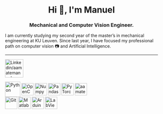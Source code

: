 <h1 align="center">Hi 👋, I'm Manuel</h1>
<h3 align="center">Mechanical and Computer Vision Engineer.  </h3>

I am currently studying my second year of the master’s in mechanical engineering at KU Leuven. Since last year, I have focused my professional path on computer vision &#x1F4F7; and Artificial Intelligence.

---

<a href="https://www.linkedin.com/in/manuel-arteaga-amate/" target="blank"><img align="center" src="https://cdn.jsdelivr.net/gh/devicons/devicon/icons/linkedin/linkedin-original.svg" alt="Linkedin/aamatemanuel" height="60" width="60" /></a>


<a href="https://www.python.org/" target="blank"><img align="center" src="https://cdn.jsdelivr.net/gh/devicons/devicon/icons/python/python-original.svg" alt="Python" height="50" width="50" /></a>
<a href="https://docs.opencv.org/4.x/" target="blank"><img align="center" src="https://cdn.jsdelivr.net/gh/devicons/devicon/icons/opencv/opencv-original.svg" alt="OpenCV" height="40" width="40" /></a>
<a href="https://numpy.org/" target="blank"><img align="center" src="https://cdn.jsdelivr.net/gh/devicons/devicon/icons/numpy/numpy-original.svg" alt="Numpy" height="40" width="40" /></a>
<a href="https://pandas.pydata.org/" target="blank"><img align="center" src="https://cdn.jsdelivr.net/gh/devicons/devicon/icons/pandas/pandas-original.svg" alt="Pandas" height="40" width="40" /></a> 
<a href="https://pytorch.org/" target="blank"><img align="center" src="https://cdn.jsdelivr.net/gh/devicons/devicon/icons/pytorch/pytorch-original.svg" alt="PyTorch" height="40" width="40" /></a>
<a href="https://www.linkedin.com/in/manuel-arteaga-amate/" target="blank"><img align="center" src="https://cdn.jsdelivr.net/gh/devicons/devicon/icons/git/git-original.svg" alt="aamatemanuel" height="40" width="40" /></a>  
<a href="https://git-scm.com/" target="blank"><img align="center" src="https://cdn.jsdelivr.net/gh/devicons/devicon/icons/linux/linux-original.svg" alt="Git" height="40" width="40" /></a> <a href="https://nl.mathworks.com/products/matlab.html" target="blank"><img align="center" src="https://cdn.jsdelivr.net/gh/devicons/devicon/icons/matlab/matlab-original.svg" alt="Matlab" height="40" width="40" /></a>
<a href="https://www.arduino.cc/" target="blank"><img align="center" src="https://cdn.jsdelivr.net/gh/devicons/devicon/icons/arduino/arduino-original.svg" alt="Arduino" height="40" width="40" /></a>
<a href="https://www.arduino.cc/" target="blank"><img align="center" src="https://cdn.jsdelivr.net/gh/devicons/devicon/icons/labview/labview-original.svg" alt="LabView" height="40" width="40" /></a>


<!--
**aamatemanuel/aamatemanuel** is a ✨ _special_ ✨ repository because its `README.md` (this file) appears on your GitHub profile.

Here are some ideas to get you started:

- 🔭 I’m currently working on ...
- 🌱 I’m currently learning ...
- 👯 I’m looking to collaborate on ...
- 🤔 I’m looking for help with ...
- 💬 Ask me about ...
- 📫 How to reach me: ...
- 😄 Pronouns: ...
- ⚡ Fun fact: ...
-->
